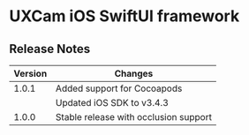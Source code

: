 # UXCam iOS SwiftUI framework


## Release Notes ##

Version   | Changes
---------- | ----------
1.0.1   | Added support for Cocoapods
        | Updated iOS SDK to v3.4.3
1.0.0   | Stable release with occlusion support
